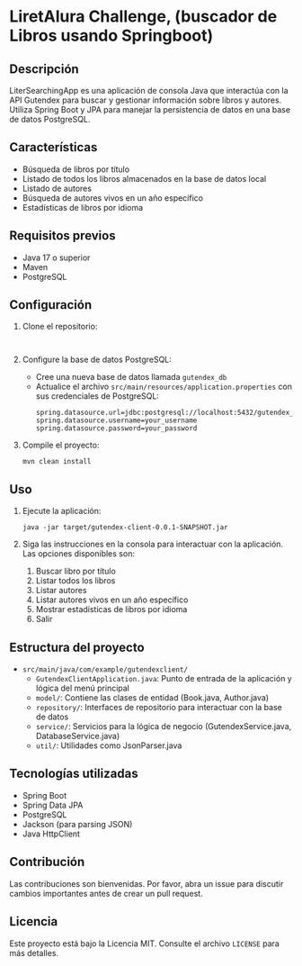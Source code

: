 # LiretAlura Challenge, (buscador de Libros usando Springboot)

## Descripción
LiterSearchingApp es una aplicación de consola Java que interactúa con la API Gutendex para buscar y gestionar información sobre libros y autores. Utiliza Spring Boot y JPA para manejar la persistencia de datos en una base de datos PostgreSQL.

## Características
- Búsqueda de libros por título
- Listado de todos los libros almacenados en la base de datos local
- Listado de autores
- Búsqueda de autores vivos en un año específico
- Estadísticas de libros por idioma

## Requisitos previos
- Java 17 o superior
- Maven
- PostgreSQL

## Configuración
1. Clone el repositorio:
   ```
  
   ```

2. Configure la base de datos PostgreSQL:
   - Cree una nueva base de datos llamada `gutendex_db`
   - Actualice el archivo `src/main/resources/application.properties` con sus credenciales de PostgreSQL:
     ```
     spring.datasource.url=jdbc:postgresql://localhost:5432/gutendex_db
     spring.datasource.username=your_username
     spring.datasource.password=your_password
     ```

3. Compile el proyecto:
   ```
   mvn clean install
   ```

## Uso
1. Ejecute la aplicación:
   ```
   java -jar target/gutendex-client-0.0.1-SNAPSHOT.jar
   ```

2. Siga las instrucciones en la consola para interactuar con la aplicación. Las opciones disponibles son:
   1. Buscar libro por título
   2. Listar todos los libros
   3. Listar autores
   4. Listar autores vivos en un año específico
   5. Mostrar estadísticas de libros por idioma
   0. Salir

## Estructura del proyecto
- `src/main/java/com/example/gutendexclient/`
  - `GutendexClientApplication.java`: Punto de entrada de la aplicación y lógica del menú principal
  - `model/`: Contiene las clases de entidad (Book.java, Author.java)
  - `repository/`: Interfaces de repositorio para interactuar con la base de datos
  - `service/`: Servicios para la lógica de negocio (GutendexService.java, DatabaseService.java)
  - `util/`: Utilidades como JsonParser.java

## Tecnologías utilizadas
- Spring Boot
- Spring Data JPA
- PostgreSQL
- Jackson (para parsing JSON)
- Java HttpClient

## Contribución
Las contribuciones son bienvenidas. Por favor, abra un issue para discutir cambios importantes antes de crear un pull request.

## Licencia
Este proyecto está bajo la Licencia MIT. Consulte el archivo `LICENSE` para más detalles.
